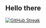 ## Hello there 
[![GitHub Streak](https://github-readme-streak-stats-one-theta.vercel.app?user=sudojoao&theme=yellowdark&background=45%2CB60000%2C00012F)](https://git.io/streak-stats)
